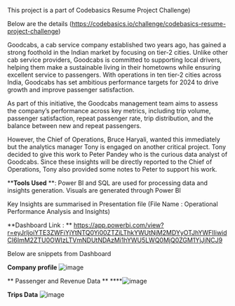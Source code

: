 This project is a part of Codebasics Resume Project Challenge)

Below are the details (https://codebasics.io/challenge/codebasics-resume-project-challenge)

Goodcabs, a cab service company established two years ago, has gained a strong foothold in the Indian market by focusing on tier-2 cities. Unlike other cab service providers, Goodcabs is committed to supporting local drivers, helping them make a sustainable living in their hometowns while ensuring excellent service to passengers. With operations in ten tier-2 cities across India, Goodcabs has set ambitious performance targets for 2024 to drive growth and improve passenger satisfaction. 

As part of this initiative, the Goodcabs management team aims to assess the company’s performance across key metrics, including trip volume, passenger satisfaction, repeat passenger rate, trip distribution, and the balance between new and repeat passengers. 

However, the Chief of Operations, Bruce Haryali, wanted this immediately but the analytics manager Tony is engaged on another critical project. Tony decided to give this work to Peter Pandey who is the curious data analyst of Goodcabs. Since these insights will be directly reported to the Chief of Operations, Tony also provided some notes to Peter to support his work. 

****Tools Used** **: Power BI and SQL are used for processing data and insights generation. Visuals are generated through Power BI

Key Insights are summarised in Presentation file (File Name : Operational Performance Analysis and Insights)

**Dashboard Link : **
https://app.powerbi.com/view?r=eyJrIjoiYTE3ZWFiYjYtNTQ0Yi00ZTZiLThkYWUtNjM2MDYyOTJhYWFlIiwidCI6ImM2ZTU0OWIzLTVmNDUtNDAzMi1hYWU5LWQ0MjQ0ZGM1YjJjNCJ9



Below are snippets from Dashboard


**Company profile**
![image](https://github.com/user-attachments/assets/c39cdb14-3915-4a03-bc0e-b9e2dae5306b)


**
Passenger and Revenue Data **
****![image](https://github.com/user-attachments/assets/593fd431-c776-4029-aba7-797eda0b8837)



**Trips Data**
![image](https://github.com/user-attachments/assets/60bf6099-0b44-45d3-8db8-d21251f5704d)

